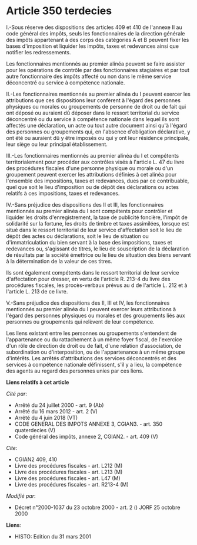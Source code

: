 # Article 350 terdecies

I.-Sous réserve des dispositions des articles 409 et 410 de l'annexe II au code général des impôts, seuls les fonctionnaires
de la direction générale des impôts appartenant à des corps des catégories A et B peuvent fixer les bases d'imposition et
liquider les impôts, taxes et redevances ainsi que notifier les redressements.

Les fonctionnaires mentionnés au premier alinéa peuvent se faire assister pour les opérations de contrôle par des
fonctionnaires stagiaires et par tout autre fonctionnaire des impôts affecté ou non dans le même service déconcentré ou
service à compétence nationale.

II.-Les fonctionnaires mentionnés au premier alinéa du I peuvent exercer les attributions que ces dispositions leur confèrent
à l'égard des personnes physiques ou morales ou groupements de personne de droit ou de fait qui ont déposé ou auraient dû
déposer dans le ressort territorial du service déconcentré ou du service à compétence nationale dans lequel ils sont affectés
une déclaration, un acte ou tout autre document ainsi qu'à l'égard des personnes ou groupements qui, en l'absence
d'obligation déclarative, y ont été ou auraient dû y être imposés ou qui y ont leur résidence principale, leur siège ou leur
principal établissement.

III.-Les fonctionnaires mentionnés au premier alinéa du I et compétents territorialement pour procéder aux contrôles visés à
l'article L. 47 du livre des procédures fiscales d'une personne physique ou morale ou d'un groupement peuvent exercer les
attributions définies à cet alinéa pour l'ensemble des impositions, taxes et redevances, dues par ce contribuable, quel que
soit le lieu d'imposition ou de dépôt des déclarations ou actes relatifs à ces impositions, taxes et redevances.

IV.-Sans préjudice des dispositions des II et III, les fonctionnaires mentionnés au premier alinéa du I sont compétents pour
contrôler et liquider les droits d'enregistrement, la taxe de publicité foncière, l'impôt de solidarité sur la fortune, les
droits de timbre et taxes assimilées, lorsque est situé dans le ressort territorial de leur service d'affectation soit le
lieu de dépôt des actes ou déclarations, soit le lieu de situation ou d'immatriculation du bien servant à la base des
impositions, taxes et redevances ou, s'agissant de titres, le lieu de souscription de la déclaration de résultats par la
société émettrice ou le lieu de situation des biens servant à la détermination de la valeur de ces titres.

Ils sont également compétents dans le ressort territorial de leur service d'affectation pour dresser, en vertu de l'article
R. 213-4 du livre des procédures fiscales, les procès-verbaux prévus au d de l'article L. 212 et à l'article L. 213 de ce
livre.

V.-Sans préjudice des dispositions des II, III et IV, les fonctionnaires mentionnés au premier alinéa du I peuvent exercer
leurs attributions à l'égard des personnes physiques ou morales et des groupements liés aux personnes ou groupements qui
relèvent de leur compétence.

Les liens existant entre les personnes ou groupements s'entendent de l'appartenance ou du rattachement à un même foyer
fiscal, de l'exercice d'un rôle de direction de droit ou de fait, d'une relation d'association, de subordination ou
d'interposition, ou de l'appartenance à un même groupe d'intérêts. Les arrêtés d'attributions des services déconcentrés et
des services à compétence nationale définissent, s'il y a lieu, la compétence des agents au regard des personnes unies par
ces liens.

**Liens relatifs à cet article**

_Cité par_:

  - Arrêté du 24 juillet 2000 - art. 9 (Ab)
  - Arrêté du 16 mars 2012 - art. 2 (V)
  - Arrêté du 4 juin 2018 (VT)
  - CODE GENERAL DES IMPOTS ANNEXE 3, CGIAN3. - art. 350 quaterdecies (V)
  - Code général des impôts, annexe 2, CGIAN2. - art. 409 (V)

_Cite_:

  - CGIAN2 409, 410
  - Livre des procédures fiscales - art. L212 (M)
  - Livre des procédures fiscales - art. L213 (M)
  - Livre des procédures fiscales - art. L47 (M)
  - Livre des procédures fiscales - art. R213-4 (M)

_Modifié par_:

  - Décret n°2000-1037 du 23 octobre 2000 - art. 2 () JORF 25 octobre 2000

**Liens**:

  - HISTO: Edition du 31 mars 2001
